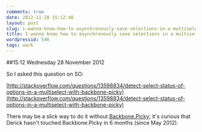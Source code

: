 ```yaml
---
comments: true
date: 2012-11-28 15:12:40
layout: post
slug: i-wanna-know-how-to-asynchronously-save-selections-in-a-multiselect-dropdown
title: I wanna know how to asynchronously save selections in a multiselect dropdown
wordpressid: 546
tags: work
---
```


##15:12 Wednesday 28 November 2012

So I asked this question on SO:

[http://stackoverflow.com/questions/13598834/detect-select-status-of-options-in-a-multiselect-with-backbone-picky](http://stackoverflow.com/questions/13598834/detect-select-status-of-options-in-a-multiselect-with-backbone-picky)

There may be a slick way to do it without [Backbone.Picky](https://github.com/derickbailey/backbone.picky); it's curious that Derick hasn't touched Backbone.Picky in 6 months (since May 2012).
